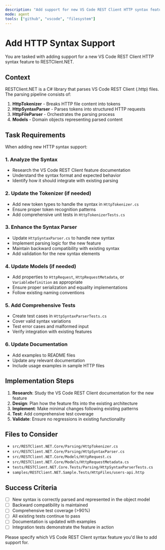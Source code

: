 ```yaml
---
description: "Add support for new VS Code REST Client HTTP syntax features"
mode: agent
tools: ["github", "vscode", "filesystem"]
---
```


# Add HTTP Syntax Support

You are tasked with adding support for a new VS Code REST Client HTTP syntax feature to RESTClient.NET.

## Context

RESTClient.NET is a C# library that parses VS Code REST Client (.http) files. The parsing pipeline consists of:

1. **HttpTokenizer** - Breaks HTTP file content into tokens
2. **HttpSyntaxParser** - Parses tokens into structured HTTP requests
3. **HttpFileParser** - Orchestrates the parsing process
4. **Models** - Domain objects representing parsed content

## Task Requirements

When adding new HTTP syntax support:

### 1. Analyze the Syntax
- Research the VS Code REST Client feature documentation
- Understand the syntax format and expected behavior
- Identify how it should integrate with existing parsing

### 2. Update the Tokenizer (if needed)
- Add new token types to handle the syntax in `HttpTokenizer.cs`
- Ensure proper token recognition patterns
- Add comprehensive unit tests in `HttpTokenizerTests.cs`

### 3. Enhance the Syntax Parser
- Update `HttpSyntaxParser.cs` to handle new syntax
- Implement parsing logic for the new feature
- Maintain backward compatibility with existing syntax
- Add validation for the new syntax elements

### 4. Update Models (if needed)
- Add properties to `HttpRequest`, `HttpRequestMetadata`, or `VariableDefinition` as appropriate
- Ensure proper serialization and equality implementations
- Follow existing naming conventions

### 5. Add Comprehensive Tests
- Create test cases in `HttpSyntaxParserTests.cs`
- Cover valid syntax variations
- Test error cases and malformed input
- Verify integration with existing features

### 6. Update Documentation
- Add examples to README files
- Update any relevant documentation
- Include usage examples in sample HTTP files

## Implementation Steps

1. **Research**: Study the VS Code REST Client documentation for the new feature
2. **Design**: Plan how the feature fits into the existing architecture
3. **Implement**: Make minimal changes following existing patterns
4. **Test**: Add comprehensive test coverage
5. **Validate**: Ensure no regressions in existing functionality

## Files to Consider

- `src/RESTClient.NET.Core/Parsing/HttpTokenizer.cs`
- `src/RESTClient.NET.Core/Parsing/HttpSyntaxParser.cs` 
- `src/RESTClient.NET.Core/Models/HttpRequest.cs`
- `src/RESTClient.NET.Core/Models/HttpRequestMetadata.cs`
- `tests/RESTClient.NET.Core.Tests/Parsing/HttpSyntaxParserTests.cs`
- `samples/RESTClient.NET.Sample.Tests/HttpFiles/users-api.http`

## Success Criteria

- [ ] New syntax is correctly parsed and represented in the object model
- [ ] Backward compatibility is maintained
- [ ] Comprehensive test coverage (>90%)
- [ ] All existing tests continue to pass
- [ ] Documentation is updated with examples
- [ ] Integration tests demonstrate the feature in action

Please specify which VS Code REST Client syntax feature you'd like to add support for.

